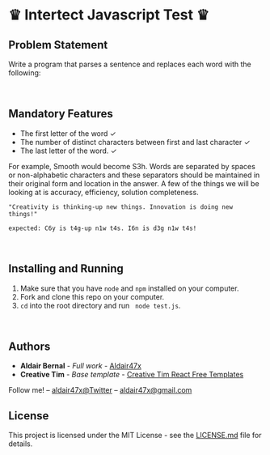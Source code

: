 <h1>♛ Intertect Javascript Test ♛ </h1>

<h2>Problem Statement</h2>

<p>
Write a program that parses a sentence and replaces each word with the following: 
</p>

<br>

<h2>Mandatory Features</h2>
<ul>

<li>
The first letter of the word ✓
</li>

<li>
The number of distinct characters between first and last character ✓
</li>

<li>
The last letter of the word. ✓
</li>


</ul>

<p>
For example, Smooth would become S3h. 
Words are separated by spaces or non-alphabetic characters and these separators should be maintained in their original form and location in the answer. 
A few of the things we will be looking at is accuracy, efficiency, solution completeness.
</p>

`"Creativity is thinking-up new things. Innovation is doing new things!"
`

`expected: C6y is t4g-up n1w t4s. I6n is d3g n1w t4s!`


<br>

## Installing and Running

1. Make sure that you have `node` and `npm` installed on your computer.
2. Fork and clone this repo on your computer.
3. `cd` into the root directory and run ` node test.js`.



<br>

## Authors

* **Aldair Bernal** - *Full work* - [Aldair47x](https://github.com/Aldair47x)
* **Creative Tim** - *Base template* - [Creative Tim React Free Templates](https://www.creative-tim.com/product/now-ui-dashboard-angular#)

Follow me! – [aldair47x@Twitter](https://twitter.com/aldair47x) – aldair47x@gmail.com

## License

This project is licensed under the MIT License - see the [LICENSE.md](LICENSE.md) file for details.